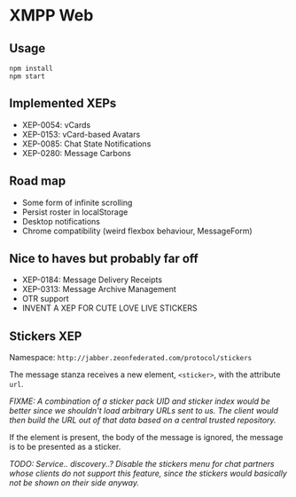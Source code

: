 # XMPP Web

## Usage

    npm install
    npm start

## Implemented XEPs

- XEP-0054: vCards
- XEP-0153: vCard-based Avatars
- XEP-0085: Chat State Notifications
- XEP-0280: Message Carbons

## Road map

- Some form of infinite scrolling
- Persist roster in localStorage
- Desktop notifications
- Chrome compatibility (weird flexbox behaviour, MessageForm)

## Nice to haves but probably far off

- XEP-0184: Message Delivery Receipts
- XEP-0313: Message Archive Management
- OTR support
- INVENT A XEP FOR CUTE LOVE LIVE STICKERS

## Stickers XEP

Namespace: `http://jabber.zeonfederated.com/protocol/stickers`

The message stanza receives a new element, `<sticker>`, with the attribute `url`.

*FIXME: A combination of a sticker pack UID and sticker index would be better since we shouldn't load arbitrary URLs sent to us. The client would then build the URL out of that data based on a central trusted repository.*

If the element is present, the body of the message is ignored, the message is to be presented as a sticker.

*TODO: Service.. discovery..? Disable the stickers menu for chat partners whose clients do not support this feature, since the stickers would basically not be shown on their side anyway.*
